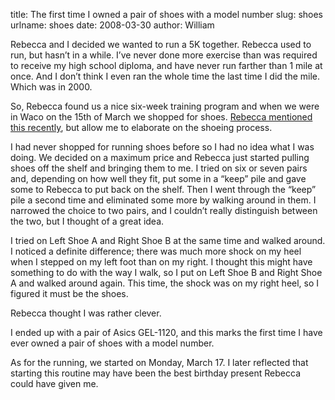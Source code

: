 title: The first time I owned a pair of shoes with a model number
slug: shoes
urlname: shoes
date: 2008-03-30
author: William

Rebecca and I decided we wanted to run a 5K together. Rebecca used to run, but
hasn&#x02bc;t in a while. I&#x02bc;ve never done more exercise than was required
to receive my high school diploma, and have never run farther than 1 mile at
once. And I don&#x02bc;t think I even ran the whole time the last time I did the
mile. Which was in 2000.

So, Rebecca found us a nice six-week training program and when we were in Waco
on the 15th of March we shopped for shoes. [Rebecca mentioned this recently][a],
but allow me to elaborate on the shoeing process.

I had never shopped for running shoes before so I had no idea what I was doing.
We decided on a maximum price and Rebecca just started pulling shoes off the
shelf and bringing them to me. I tried on six or seven pairs and, depending on
how well they fit, put some in a &ldquo;keep&rdquo; pile and gave some to
Rebecca to put back on the shelf. Then I went through the &ldquo;keep&rdquo;
pile a second time and eliminated some more by walking around in them. I
narrowed the choice to two pairs, and I couldn&#x02bc;t really distinguish
between the two, but I thought of a great idea.

I tried on Left Shoe A and Right Shoe B at the same time and walked around. I
noticed a definite difference; there was much more shock on my heel when I
stepped on my left foot than on my right. I thought this might have something to
do with the way I walk, so I put on Left Shoe B and Right Shoe A and walked
around again. This time, the shock was on my right heel, so I figured it must be
the shoes.

Rebecca thought I was rather clever.

I ended up with a pair of Asics GEL-1120, and this marks the first time I have
ever owned a pair of shoes with a model number.

As for the running, we started on Monday, March 17. I later reflected that
starting this routine may have been the best birthday present Rebecca could have
given me.

[a]: {filename}/2008-03-16-were-a-pepper.md
